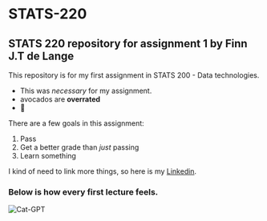 # STATS-220
## STATS 220 repository for assignment 1 by Finn J.T de Lange

This repository is for my first assignment in STATS 200 - Data technologies.

* This was *necessary* for my assignment.
* avocados are **overrated**
* 🎷

There are a few goals in this assignment:

1. Pass
2. Get a better grade than *just* passing
3. Learn something

I kind of need to link more things, so here is my [Linkedin](https://www.linkedin.com/in/finn-de-lange-578637225?utm_source=share&utm_campaign=share_via&utm_content=profile&utm_medium=android_app).

### Below is how every first lecture feels.
![Cat-GPT](https://media1.tenor.com/m/KyVAeta1OfYAAAAC/cat-head-bang.gif)
